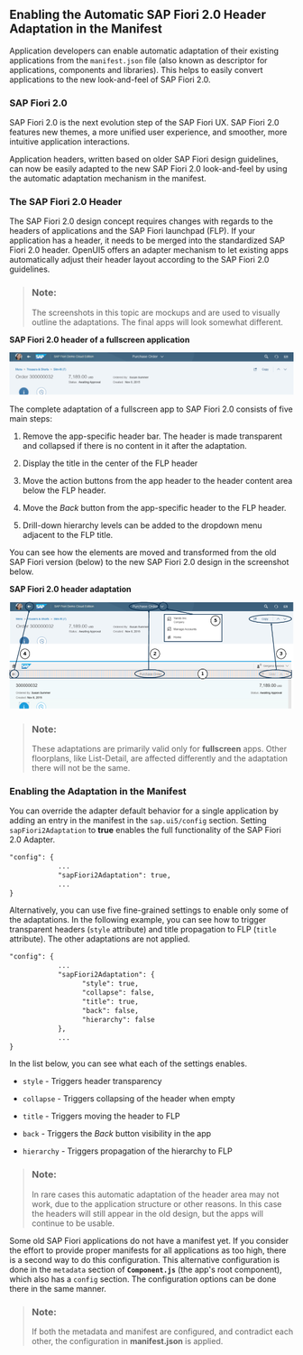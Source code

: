 <!-- loio0635156f3950494885ca314a13e15e29 -->

## Enabling the Automatic SAP Fiori 2.0 Header Adaptation in the Manifest

Application developers can enable automatic adaptation of their existing applications from the `manifest.json` file \(also known as descriptor for applications, components and libraries\). This helps to easily convert applications to the new look-and-feel of SAP Fiori 2.0.



### SAP Fiori 2.0

SAP Fiori 2.0 is the next evolution step of the SAP Fiori UX. SAP Fiori 2.0 features new themes, a more unified user experience, and smoother, more intuitive application interactions.

Application headers, written based on older SAP Fiori design guidelines, can now be easily adapted to the new SAP Fiori 2.0 look-and-feel by using the automatic adaptation mechanism in the manifest.



### The SAP Fiori 2.0 Header

The SAP Fiori 2.0 design concept requires changes with regards to the headers of applications and the SAP Fiori launchpad \(FLP\). If your application has a header, it needs to be merged into the standardized SAP Fiori 2.0 header. OpenUI5 offers an adapter mechanism to let existing apps automatically adjust their header layout according to the SAP Fiori 2.0 guidelines.

> ### Note:  
> The screenshots in this topic are mockups and are used to visually outline the adaptations. The final apps will look somewhat different.

  
  
**SAP Fiori 2.0 header of a fullscreen application**

![](images/loiod78b4f43624842a894908bbcf9c8dd20_HiRes.png "SAP Fiori 2.0 header of a fullscreen application")

The complete adaptation of a fullscreen app to SAP Fiori 2.0 consists of five main steps:

1.  Remove the app-specific header bar. The header is made transparent and collapsed if there is no content in it after the adaptation.

2.  Display the title in the center of the FLP header

3.  Move the action buttons from the app header to the header content area below the FLP header.

4.  Move the *Back* button from the app-specific header to the FLP header.

5.  Drill-down hierarchy levels can be added to the dropdown menu adjacent to the FLP title.


You can see how the elements are moved and transformed from the old SAP Fiori version \(below\) to the new SAP Fiori 2.0 design in the screenshot below.

  
  
**SAP Fiori 2.0 header adaptation**

![](images/loiofba5d251f36145f285963be29070219a_HiRes.png "SAP Fiori 2.0 header adaptation")

> ### Note:  
> These adaptations are primarily valid only for **fullscreen** apps. Other floorplans, like List-Detail, are affected differently and the adaptation there will not be the same.



### Enabling the Adaptation in the Manifest

You can override the adapter default behavior for a single application by adding an entry in the manifest in the `sap.ui5/config` section. Setting `sapFiori2Adaptation` to **true** enables the full functionality of the SAP Fiori 2.0 Adapter.

```
"config": {
            ...
            "sapFiori2Adaptation": true,
            ...
}

```

Alternatively, you can use five fine-grained settings to enable only some of the adaptations. In the following example, you can see how to trigger transparent headers \(`style` attribute\) and title propagation to FLP \(`title` attribute\). The other adaptations are not applied.

```
"config": {
            ...
            "sapFiori2Adaptation": {
                  "style": true,       
                  "collapse": false,   
                  "title": true,       
                  "back": false,       
                  "hierarchy": false   
            },
            ...
}

```

In the list below, you can see what each of the settings enables.

-   `style` - Triggers header transparency

-   `collapse` - Triggers collapsing of the header when empty

-   `title` - Triggers moving the header to FLP

-   `back` - Triggers the *Back* button visibility in the app

-   `hierarchy` - Triggers propagation of the hierarchy to FLP


> ### Note:  
> In rare cases this automatic adaptation of the header area may not work, due to the application structure or other reasons. In this case the headers will still appear in the old design, but the apps will continue to be usable.

Some old SAP Fiori applications do not have a manifest yet. If you consider the effort to provide proper manifests for all applications as too high, there is a second way to do this configuration. This alternative configuration is done in the `metadata` section of <code><b>Component.js</b></code> \(the app's root component\), which also has a `config` section. The configuration options can be done there in the same manner.

> ### Note:  
> If both the metadata and manifest are configured, and contradict each other, the configuration in **manifest.json** is applied.

